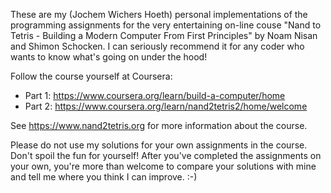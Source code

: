 These are my (Jochem Wichers Hoeth) personal implementations of the programming assignments for the very entertaining on-line couse "Nand to Tetris - Building a Modern Computer From First Principles" by Noam Nisan and Shimon Schocken. I can seriously recommend it for any coder who wants to know what's going on under the hood!

Follow the course yourself at Coursera:
* Part 1: https://www.coursera.org/learn/build-a-computer/home
* Part 2: https://www.coursera.org/learn/nand2tetris2/home/welcome

See https://www.nand2tetris.org for more information about the course.

Please do not use my solutions for your own assignments in the course. Don't spoil the fun for yourself! After you've completed the assignments on your own, you're more than welcome to compare your solutions with mine and tell me where you think I can improve. :-)
